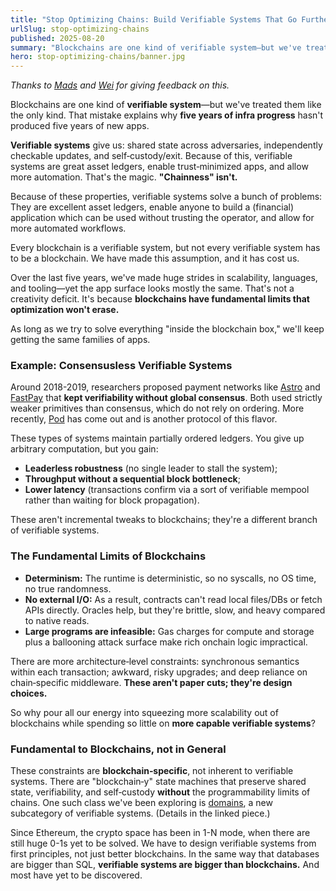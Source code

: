```yaml
---
title: "Stop Optimizing Chains: Build Verifiable Systems That Go Further"
urlSlug: stop-optimizing-chains
published: 2025-08-20
summary: "Blockchains are one kind of verifiable system—but we've treated them like the only kind. That mistake explains why five years of infra progress hasn't produced five years of new apps."
hero: stop-optimizing-chains/banner.jpg
---
```


*Thanks to [Mads](https://x.com/0xRainandCoffee) and [Wei](https://x.com/_weidai) for giving feedback on this.*

Blockchains are one kind of **verifiable system**—but we've treated them like the only kind. That mistake explains why **five years of infra progress** hasn't produced five years of new apps. 

**Verifiable systems** give us: shared state across adversaries, independently checkable updates, and self‑custody/exit. Because of this, verifiable systems are great asset ledgers, enable trust‑minimized apps, and allow more automation. That's the magic. **"Chainness" isn't.**

Because of these properties, verifiable systems solve a bunch of problems: They are excellent asset ledgers, enable anyone to build a (financial) application which can be used without trusting the operator, and allow for more automated workflows.

Every blockchain is a verifiable system, but not every verifiable system has to be a blockchain. We have made this assumption, and it has cost us.

Over the last five years, we've made huge strides in scalability, languages, and tooling—yet the app surface looks mostly the same. That's not a creativity deficit. It's because **blockchains have fundamental limits that optimization won't erase.**

As long as we try to solve everything "inside the blockchain box," we'll keep getting the same families of apps.

### Example: Consensusless Verifiable Systems

Around 2018-2019, researchers proposed payment networks like [Astro](https://arxiv.org/pdf/2004.13184) and [FastPay](https://arxiv.org/pdf/2003.11506) that **kept verifiability without global consensus**. Both used strictly weaker primitives than consensus, which do not rely on ordering. More recently, [Pod](https://pod.network/) has come out and is another protocol of this flavor.

These types of systems maintain partially ordered ledgers. You give up arbitrary computation, but you gain:

- **Leaderless robustness** (no single leader to stall the system);
- **Throughput without a sequential block bottleneck**;
- **Lower latency** (transactions confirm via a sort of verifiable mempool rather than waiting for block propagation).

These aren't incremental tweaks to blockchains; they're a different branch of verifiable systems.

### The Fundamental Limits of Blockchains

- **Determinism:** The runtime is deterministic, so no syscalls, no OS time, no true randomness.
- **No external I/O:** As a result, contracts can't read local files/DBs or fetch APIs directly. Oracles help, but they're brittle, slow, and heavy compared to native reads.
- **Large programs are infeasible:** Gas charges for compute and storage plus a ballooning attack surface make rich onchain logic impractical.

There are more architecture‑level constraints: synchronous semantics within each transaction; awkward, risky upgrades; and deep reliance on chain‑specific middleware. **These aren't paper cuts; they're design choices.**

So why pour all our energy into squeezing more scalability out of blockchains while spending so little on **more capable verifiable systems**?

### Fundamental to Blockchains, not in General

These constraints are **blockchain‑specific**, not inherent to verifiable systems. There are "blockchain‑y" state machines that preserve shared state, verifiability, and self‑custody **without** the programmability limits of chains. One such class we've been exploring is [domains](https://spjoleh.com/articles/what-is-a-domain), a new subcategory of verifiable systems. (Details in the linked piece.)

Since Ethereum, the crypto space has been in 1-N mode, when there are still huge 0-1s yet to be solved. We have to design verifiable systems from first principles, not just better blockchains. In the same way that databases are bigger than SQL, **verifiable systems are bigger than blockchains.** And most have yet to be discovered.
